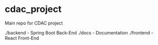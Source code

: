 # cdac_project
Main repo for CDAC project

./backend - Spring Boot Back-End
./docs  - Documentation
./frontend - React Front-End

